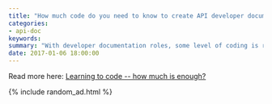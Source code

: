```yaml
---
title: "How much code do you need to know to create API developer documentation?"
categories:
- api-doc
keywords:
summary: "With developer documentation roles, some level of coding is required. But you don't need to know as much as developers, and acquiring that deep technical knowledge will usually cost you expertise in other areas."
date: 2017-01-06 18:00:00
---
```


Read more here: [Learning to code -- how much is enough?](http://idratherbewriting.com/learnapidoc/pubapis_learning_to_code.html)

{% include random_ad.html %}
